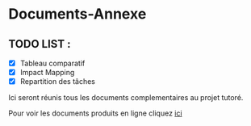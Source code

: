 # Documents-Annexe

## TODO LIST :
- [x] Tableau comparatif
- [x] Impact Mapping
- [x] Repartition des tâches

Ici seront réunis tous les documents complementaires au projet tutoré.



Pour voir les documents produits en ligne cliquez
<a href="https://htmlpreview.github.io/?https://projet-neunoeuil.github.io/Documents-Annexe/Neunoeil/">ici</a>

